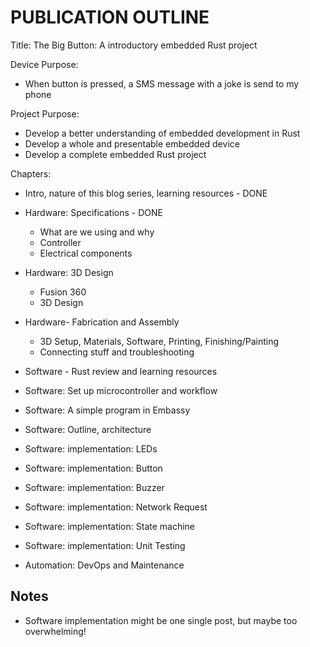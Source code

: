 # PUBLICATION OUTLINE

Title: The Big Button: A introductory embedded Rust project

Device Purpose:

- When button is pressed, a SMS message with a joke is send to my phone

Project Purpose:

- Develop a better understanding of embedded development in Rust
- Develop a whole and presentable embedded device
- Develop a complete embedded Rust project

Chapters:

- Intro, nature of this blog series, learning resources - DONE

- Hardware: Specifications - DONE
  - What are we using and why
  - Controller
  - Electrical components
- Hardware: 3D Design
  - Fusion 360
  - 3D Design
- Hardware- Fabrication and Assembly
  - 3D Setup, Materials, Software, Printing, Finishing/Painting
  - Connecting stuff and troubleshooting
- Software - Rust review and learning resources
- Software: Set up microcontroller and workflow
- Software: A simple program in Embassy
- Software: Outline, architecture
- Software: implementation: LEDs
- Software: implementation: Button
- Software: implementation: Buzzer
- Software: implementation: Network Request
- Software: implementation: State machine
- Software: implementation: Unit Testing
- Automation: DevOps and Maintenance

## Notes

- Software implementation might be one single post, but maybe too overwhelming!
